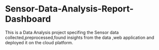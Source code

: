# Sensor-Data-Analysis-Report-Dashboard
This is a Data Analysis project specifing the Sensor data collected,preprocessed,found insights from the data ,web application and deployed it on the cloud platform. 
